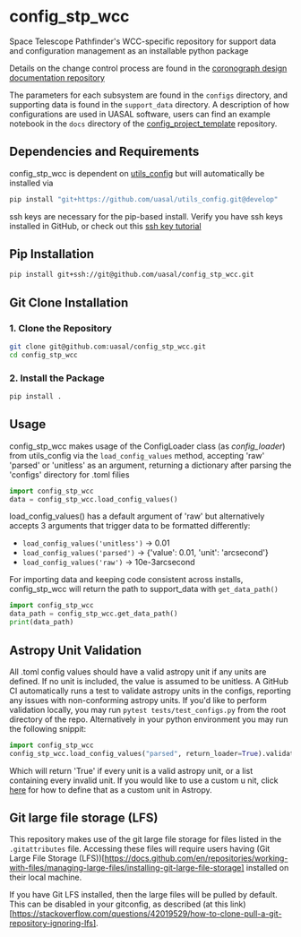# config_stp_wcc

Space Telescope Pathfinder's WCC-specific repository for support data and configuration management as an installable python package 

Details on the change control process are found in the [coronograph design documentation repository](https://github.com/uasal/spacecoron_design_docs)

The parameters for each subsystem are found in the `configs` directory, and supporting data is found in the `support_data` directory.
A description of how configurations are used in UASAL software, users can find an example notebook in the `docs` directory of the  [config_project_template](https://github.com/uasal/config_project_template) repository. 
## Dependencies and Requirements

config_stp_wcc is dependent on [utils_config](https://github.com/uasal/utils_config) but will automatically be installed via 
```sh 
pip install "git+https://github.com/uasal/utils_config.git@develop"
```

ssh keys are necessary for the pip-based install. Verify you have ssh keys installed in GitHub, or check out this [ssh key tutorial](https://github.com/uasal/lab_documents/blob/main/ssh_key_tutorial.md)

## Pip Installation

```sh
pip install git+ssh://git@github.com/uasal/config_stp_wcc.git
```

## Git Clone Installation

### **1. Clone the Repository**
```sh
git clone git@github.com:uasal/config_stp_wcc.git
cd config_stp_wcc
```

### **2. Install the Package**
```sh
pip install .
```

## Usage

config_stp_wcc makes usage of the ConfigLoader class (as *config_loader*) from utils_config via the `load_config_values` method, accepting 'raw' 'parsed' or 'unitless' as an argument, returning a dictionary after parsing the 'configs' directory for .toml filies
```python
import config_stp_wcc
data = config_stp_wcc.load_config_values()
```

load_config_values() has a default argument of 'raw' but alternatively accepts 3 arguments that trigger data to be formatted differently: 
- `load_config_values('unitless')` -> 0.01
- `load_config_values('parsed')` -> {'value': 0.01, 'unit': 'arcsecond'}
- `load_config_values('raw')` -> 10e-3arcsecond

For importing data and keeping code consistent across installs, config_stp_wcc will return the path to support_data with `get_data_path()`
```python
import config_stp_wcc
data_path = config_stp_wcc.get_data_path()
print(data_path)
``` 

## Astropy Unit Validation

All .toml config values should have a valid astropy unit if any units are defined. If no unit is included, the value is assumed to be unitless. A GitHub CI automatically runs a test to validate astropy units in the configs, reporting any issues with non-conforming astropy units. If you'd like to perform validation locally, you may run `pytest tests/test_configs.py` from the root directory of the repo. Alternatively in your python environment you may run the following snippit:
```python
import config_stp_wcc
config_stp_wcc.load_config_values("parsed", return_loader=True).validate_astropy()
```
Which will return 'True' if every unit is a valid astropy unit, or a list containing every invalid unit. If you would like to use a custom u
nit, click [here](https://docs.astropy.org/en/stable/units/combining_and_defining.html#defining-units) for how to define that as a custom unit in Astropy.
  

## Git large file storage (LFS)

This repository makes use of the git large file storage for files listed in the `.gitattributes` file.
Accessing these files will require users having (Git Large File Storage (LFS))[https://docs.github.com/en/repositories/working-with-files/managing-large-files/installing-git-large-file-storage] installed on their local machine.

If you have Git LFS installed, then the large files will be pulled by default.
This can be disabled in your gitconfig, as described (at this link)[https://stackoverflow.com/questions/42019529/how-to-clone-pull-a-git-repository-ignoring-lfs].
